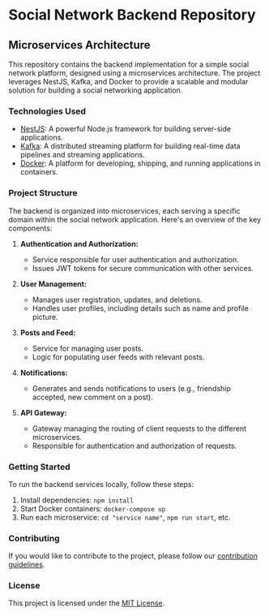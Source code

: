 # Social Network Backend Repository

## Microservices Architecture

This repository contains the backend implementation for a simple social network platform, designed using a microservices architecture. The project leverages NestJS, Kafka, and Docker to provide a scalable and modular solution for building a social networking application.

### Technologies Used

- [NestJS](https://nestjs.com/): A powerful Node.js framework for building server-side applications.
- [Kafka](https://kafka.apache.org/): A distributed streaming platform for building real-time data pipelines and streaming applications.
- [Docker](https://www.docker.com/): A platform for developing, shipping, and running applications in containers.

### Project Structure

The backend is organized into microservices, each serving a specific domain within the social network application. Here's an overview of the key components:

1. **Authentication and Authorization:**
   - Service responsible for user authentication and authorization.
   - Issues JWT tokens for secure communication with other services.

2. **User Management:**
   - Manages user registration, updates, and deletions.
   - Handles user profiles, including details such as name and profile picture.

3. **Posts and Feed:**
   - Service for managing user posts.
   - Logic for populating user feeds with relevant posts.


4. **Notifications:**
   - Generates and sends notifications to users (e.g., friendship accepted, new comment on a post).

5. **API Gateway:**
   - Gateway managing the routing of client requests to the different microservices.
   - Responsible for authentication and authorization of requests.

### Getting Started

To run the backend services locally, follow these steps:

1. Install dependencies: `npm install`
2. Start Docker containers: `docker-compose up`
3. Run each microservice: `cd "service name"`, `npm run start`, etc.

### Contributing

If you would like to contribute to the project, please follow our [contribution guidelines](CONTRIBUTING.md).

### License

This project is licensed under the [MIT License](LICENSE).
